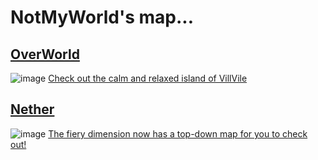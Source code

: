 # NotMyWorld's map...

## [OverWorld](https://miqumi.github.io/map/notMyWorld/overworld)
![image](https://github.com/miqumi/miqumi.github.io/assets/80510430/12925c8c-48af-4a30-9dae-1aad27f74e46)
[Check out the calm and relaxed island of VillVile](https://miqumi.github.io/map/notMyWorld/Overworld)

## [Nether](https://miqumi.github.io/map/notMyWorld/nether)
![image](https://github.com/miqumi/miqumi.github.io/assets/80510430/35c61269-ee84-4a09-b944-568c24f4bfed)
[The fiery dimension now has a top-down map for you to check out!](https://miqumi.github.io/map/notMyWorld/nether)
